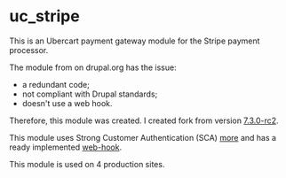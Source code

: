 # uc_stripe
This is an Ubercart payment gateway module for the Stripe payment processor. 

The module from on drupal.org has the issue:
* a redundant code;
* not compliant with Drupal standards;
* doesn't use a web hook.

Therefore, this module was created. I created fork from version [7.3.0-rc2](https://www.drupal.org/project/uc_stripe/releases/7.x-3.0-rc2). 

This module uses Strong Customer Authentication (SCA) [more](https://stripe.com/en-ca/guides/strong-customer-authentication) and has a ready implemented [web-hook](https://stripe.com/docs/webhooks).

This module is used on 4 production sites.
